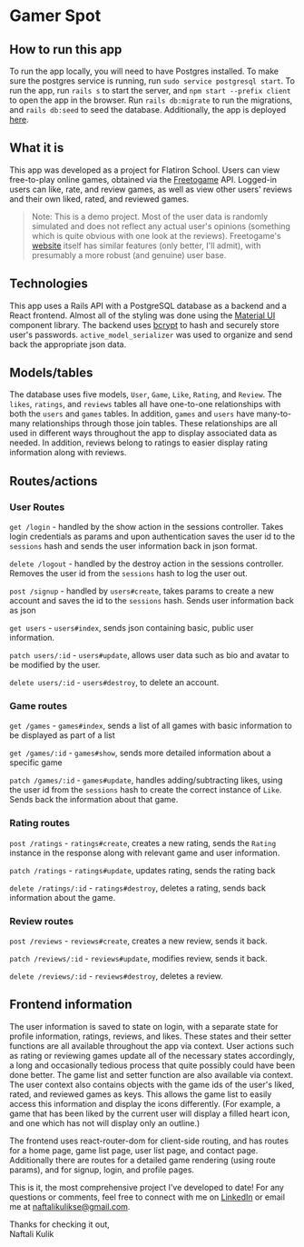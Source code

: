 # Gamer Spot

## How to run this app

To run the app locally, you will need to have Postgres installed. To make sure the postgres service is running, run `sudo service postgresql start`. To run the app, run `rails s` to start the server, and `npm start --prefix client` to open the app in the browser. Run `rails db:migrate` to run the migrations, and `rails db:seed` to seed the database. Additionally, the app is deployed [here](https://gamer-spot.herokuapp.com/).

## What it is

This app was developed as a project for Flatiron School. Users can view free-to-play online games, obtained via the [Freetogame](https://www.freetogame.com/api-doc) API. Logged-in users can like, rate, and review games, as well as view other users' reviews and their own liked, rated, and reviewed games.

> Note: This is a demo project. Most of the user data is randomly simulated and does not reflect any actual user's opinions (something which is quite obvious with one look at the reviews). Freetogame's [website](https://www.freetogame.com/) itself has similar features (only better, I'll admit), with presumably a more robust (and genuine) user base.

## Technologies

This app uses a Rails API with a PostgreSQL database as a backend and a React frontend. Almost all of the styling was done using the [Material UI](https://mui.com/material-ui/getting-started/overview/) component library. The backend uses [bcrypt](https://github.com/bcrypt-ruby/bcrypt-ruby) to hash and securely store user's passwords. `active_model_serializer` was used to organize and send back the appropriate json data.

## Models/tables

The database uses five models, `User`, `Game`, `Like`, `Rating`, and `Review`. The `likes`, `ratings`, and `reviews` tables all have one-to-one relationships with both the `users` and `games` tables. In addition, `games` and `users` have many-to-many relationships through those join tables. These relationships are all used in different ways throughout the app to display associated data as needed. In addition, reviews belong to ratings to easier display rating information along with reviews.

## Routes/actions

### User Routes

`get /login` - handled by the show action in the sessions controller. Takes login credentials as params and upon authentication saves the user id to the `sessions` hash and sends the user information back in json format.

`delete /logout` - handled by the destroy action in the sessions controller. Removes the user id from the `sessions` hash to log the user out.

`post /signup` - handled by `users#create`, takes params to create a new account and saves the id to the `sessions` hash. Sends user information back as json

`get users` - `users#index`, sends json containing basic, public user information.

`patch users/:id` - `users#update`, allows user data such as bio and avatar to be modified by the user.

`delete users/:id` - `users#destroy`, to delete an account.

### Game routes

`get /games` - `games#index`, sends a list of all games with basic information to be displayed as part of a list

`get /games/:id` - `games#show`, sends more detailed information about a specific game

`patch /games/:id` - `games#update`, handles adding/subtracting likes, using the user id from the `sessions` hash to create the correct instance of `Like`. Sends back the information about that game.

### Rating routes

`post /ratings` - `ratings#create`, creates a new rating, sends the `Rating` instance in the response along with relevant game and user information.

`patch /ratings` - `ratings#update`, updates rating, sends the rating back

`delete /ratings/:id` - `ratings#destroy`, deletes a rating, sends back information about the game.

### Review routes

`post /reviews` - `reviews#create`, creates a new review, sends it back.

`patch /reviews/:id` - `reviews#update`, modifies review, sends it back.

`delete /reviews/:id` - `reviews#destroy`, deletes a review.

## Frontend information

The user information is saved to state on login, with a separate state for profile information, ratings, reviews, and likes. These states and their setter functions are all available throughout the app via context. User actions such as rating or reviewing games update all of the necessary states accordingly, a long and occasionally tedious process that quite possibly could have been done better. The game list and setter function are also available via context. The user context also contains objects with the game ids of the user's liked, rated, and reviewed games as keys. This allows the game list to easily access this information and display the icons differently. (For example, a game that has been liked by the current user will display a filled heart icon, and one which has not will display only an outline.)

The frontend uses react-router-dom for client-side routing, and has routes for a home page, game list page, user list page, and contact page. Additionally there are routes for a detailed game rendering (using route params), and for signup, login, and profile pages.

This is it, the most comprehensive project I've developed to date! For any questions or comments, feel free to connect with me on [LinkedIn](https://www.linkedin.com/in/naftali-kulik-se/) or email me at [naftalikulikse@gmail.com](mailto:naftalikulikse@gmail.com).

Thanks for checking it out,  
Naftali Kulik
